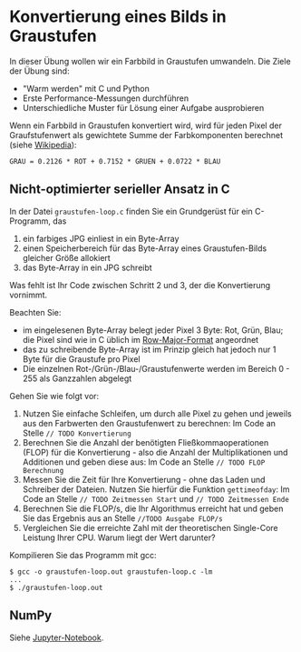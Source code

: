 # Konvertierung eines Bilds in Graustufen

In dieser Übung wollen wir ein Farbbild in Graustufen umwandeln. Die Ziele der Übung sind:
- "Warm werden" mit C und Python
- Erste Performance-Messungen durchführen
- Unterschiedliche Muster für Lösung einer Aufgabe ausprobieren

Wenn ein Farbbild in Graustufen konvertiert wird, wird für jeden Pixel der Graufstufenwert als gewichtete Summe der Farbkomponenten berechnet (siehe [Wikipedia](https://en.wikipedia.org/wiki/Grayscale#Converting_color_to_grayscale)):
```
GRAU = 0.2126 * ROT + 0.7152 * GRUEN + 0.0722 * BLAU
```

## Nicht-optimierter serieller Ansatz in C

In der Datei `graustufen-loop.c` finden Sie ein Grundgerüst für ein C-Programm, das
1. ein farbiges JPG einliest in ein Byte-Array
2. einen Speicherbereich für das Byte-Array eines Graustufen-Bilds gleicher Größe allokiert
3. das Byte-Array in ein JPG schreibt

Was fehlt ist Ihr Code zwischen Schritt 2 und 3, der die Konvertierung vornimmt.

Beachten Sie:
- im eingelesenen Byte-Array belegt jeder Pixel 3 Byte: Rot, Grün, Blau; die Pixel sind wie in C üblich im [Row-Major-Format](https://en.wikipedia.org/wiki/Row-_and_column-major_order) angeordnet
- das zu schreibende Byte-Array ist im Prinzip gleich hat jedoch nur 1 Byte für die Graustufe pro Pixel
- Die einzelnen Rot-/Grün-/Blau-/Graustufenwerte werden im Bereich 0 - 255 als Ganzzahlen abgelegt

Gehen Sie wie folgt vor:
1. Nutzen Sie einfache Schleifen, um durch alle Pixel zu gehen und jeweils aus den Farbwerten den Graustufenwert zu berechnen: Im Code an Stelle `// TODO Konvertierung`
2. Berechnen Sie die Anzahl der benötigten Fließkommaoperationen (FLOP) für die Konvertierung - also die Anzahl der Multiplikationen und Additionen und geben diese aus: Im Code an Stelle `// TODO FLOP Berechnung`
3. Messen Sie die Zeit für Ihre Konvertierung - ohne das Laden und Schreiber der Dateien. Nutzen Sie hierfür die Funktion `gettimeofday`: Im Code an Stelle `// TODO Zeitmessen Start` und `// TODO Zeitmessen Ende`
4. Berechnen Sie die FLOP/s, die Ihr Algorithmus erreicht hat und geben Sie das Ergebnis aus an Stelle `//TODO Ausgabe FLOP/s`
5. Vergleichen Sie die erreichte Zahl mit der theoretischen Single-Core Leistung Ihrer CPU. Warum liegt der Wert darunter?

Kompilieren Sie das Programm mit gcc:
```
$ gcc -o graustufen-loop.out graustufen-loop.c -lm
...
$ ./graustufen-loop.out
```

## NumPy

Siehe [Jupyter-Notebook](graustufen-numpy.ipynb).

